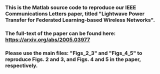 # 
### This is the Matlab source code to reproduce our IEEE Communications Letters paper, titled "Lightwave Power Transfer for Federated Learning-based Wireless Networks".

### The full-text of the paper can be found here: https://arxiv.org/abs/2005.03977

### Please use the main files: "Figs_2_3" and "Figs_4_5" to reproduce Figs. 2 and 3, and Figs. 4 and 5 in the paper, respectively.
